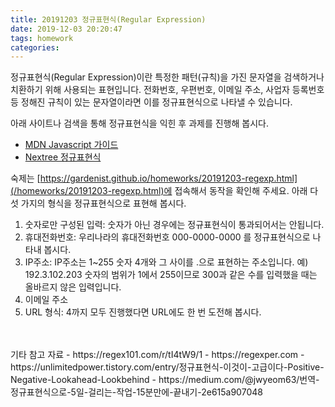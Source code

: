 ```yaml
---
title: 20191203 정규표현식(Regular Expression)
date: 2019-12-03 20:20:47
tags: homework
categories:
---
```

정규표현식(Regular Expression)이란 특정한 패턴(규칙)을 가진 문자열을 검색하거나 치환하기 위해 사용되는 표현입니다.
전화번호, 우편번호, 이메일 주소, 사업자 등록번호 등 정해진 규칙이 있는 문자열이라면 이를 정규표현식으로 나타낼 수 있습니다.

아래 사이트나 검색을 통해 정규표현식을 익힌 후 과제를 진행해 봅시다.
- [MDN Javascript 가이드](https://developer.mozilla.org/ko/docs/Web/JavaScript/Guide/%EC%A0%95%EA%B7%9C%EC%8B%9D)
- [Nextree 정규표현식](http://www.nextree.co.kr/p4327/)

숙제는 [https://gardenist.github.io/homeworks/20191203-regexp.html](/homeworks/20191203-regexp.html)에 접속해서 동작을 확인해 주세요.
아래 다섯 가지의 형식을 정규표현식으로 표현해 봅시다.
1. 숫자로만 구성된 입력: 숫자가 아닌 경우에는 정규표현식이 통과되어서는 안됩니다.
2. 휴대전화번호: 우리나라의 휴대전화번호 000-0000-0000 를 정규표현식으로 나타내 봅시다.
3. IP주소: IP주소는 1~255 숫자 4개와 그 사이를 .으로 표현하는 주소입니다. 예) 192.3.102.203
  숫자의 범위가 1에서 255이므로 300과 같은 수를 입력했을 때는 올바르지 않은 입력입니다.
4. 이메일 주소
5. URL 형식: 4까지 모두 진행했다면 URL에도 한 번 도전해 봅시다.

<br>
<br>
기타 참고 자료
- https://regex101.com/r/tI4tW9/1
- https://regexper.com
- https://unlimitedpower.tistory.com/entry/정규표현식-이것이-고급이다-Positive-Negative-Lookahead-Lookbehind
- https://medium.com/@jwyeom63/번역-정규표현식으로-5일-걸리는-작업-15분만에-끝내기-2e615a907048


